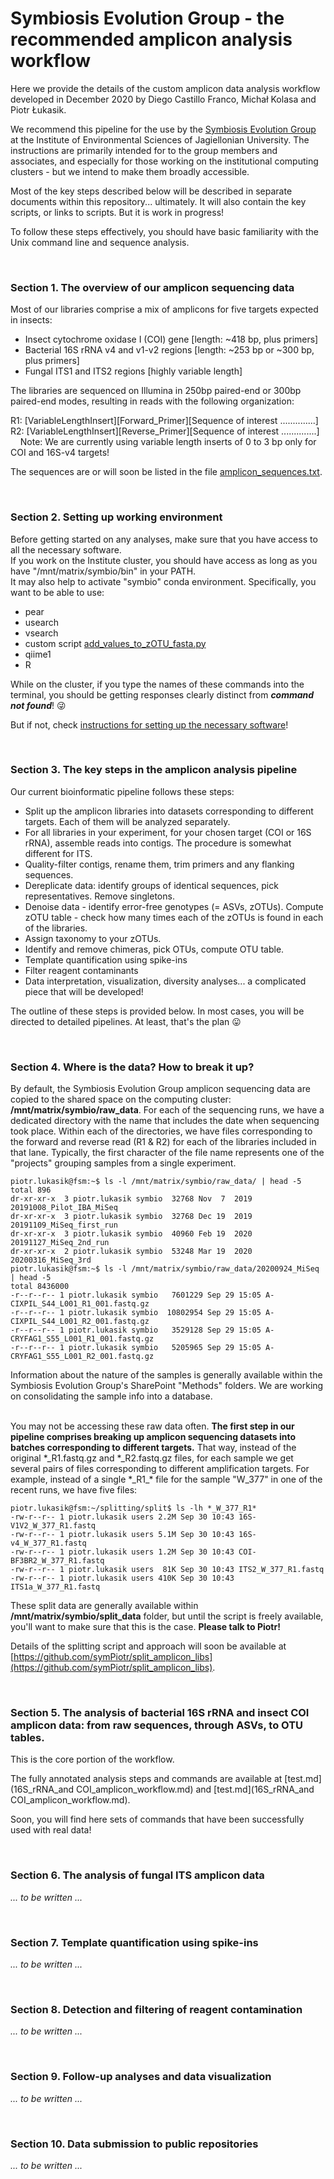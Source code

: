 # Symbiosis Evolution Group - the recommended amplicon analysis workflow
Here we provide the details of the custom amplicon data analysis workflow developed in December 2020 by Diego Castillo Franco, Michał Kolasa and Piotr Łukasik.  
  
We recommend this pipeline for the use by the [Symbiosis Evolution Group](http://symbio.eko.uj.edu.pl) at the Institute of Environmental Sciences of Jagiellonian University. The instructions are primarily intended for to the group members and associates, and especially for those working on the institutional computing clusters - but we intend to make them broadly accessible.  

Most of the key steps described below will be described in separate documents within this repository... ultimately. It will also contain the key scripts, or links to scripts. But it is work in progress!  
  
To follow these steps effectively, you should have basic familiarity with the Unix command line and sequence analysis.  
  
&nbsp;  
  
  
### Section 1. The overview of our amplicon sequencing data
Most of our libraries comprise a mix of amplicons for five targets expected in insects:  
* Insect cytochrome oxidase I (COI) gene    \[length: ~418 bp, plus primers]
* Bacterial 16S rRNA v4 and v1-v2 regions   \[length: ~253 bp or ~300 bp, plus primers]
* Fungal ITS1 and ITS2 regions              \[highly variable length]

The libraries are sequenced on Illumina in 250bp paired-end or 300bp paired-end modes, resulting in reads with the following organization:  
  
R1: \[VariableLengthInsert]\[Forward_Primer]\[Sequence of interest ..............]\
R2: \[VariableLengthInsert]\[Reverse_Primer]\[Sequence of interest ..............]\
&nbsp;&nbsp;&nbsp;&nbsp;Note: We are currently using variable length inserts of 0 to 3 bp only for COI and 16S-v4 targets!  
  
The sequences are or will soon be listed in the file [amplicon_sequences.txt](amplicon_sequences.txt).  
  
&nbsp;  


### Section 2. Setting up working environment
Before getting started on any analyses, make sure that you have access to all the necessary software.  
If you work on the Institute cluster, you should have access as long as you have "/mnt/matrix/symbio/bin" in your PATH.  
It may also help to activate "symbio" conda environment. Specifically, you want to be able to use:  
  
* pear  
* usearch  
* vsearch  
* custom script [add_values_to_zOTU_fasta.py](add_values_to_zOTU_fasta.py)  
* qiime1  
* R  

While on the cluster, if you type the names of these commands into the terminal, you should be getting responses clearly distinct from ***command not found***! :stuck_out_tongue_winking_eye:  
  
But if not, check [instructions for setting up the necessary software](software_instructions.md)!  

&nbsp;  


### Section 3. The key steps in the amplicon analysis pipeline
Our current bioinformatic pipeline follows these steps:  
* Split up the amplicon libraries into datasets corresponding to different targets. Each of them will be analyzed separately.  
* For all libraries in your experiment, for your chosen target (COI or 16S rRNA), assemble reads into contigs. The procedure is somewhat different for ITS.
* Quality-filter contigs, rename them, trim primers and any flanking sequences.
* Dereplicate data: identify groups of identical sequences, pick representatives. Remove singletons.
* Denoise data - identify error-free genotypes (= ASVs, zOTUs). Compute zOTU table - check how many times each of the zOTUs is found in each of the libraries.  
* Assign taxonomy to your zOTUs.  
* Identify and remove chimeras, pick OTUs, compute OTU table.
* Template quantification using spike-ins
* Filter reagent contaminants
* Data interpretation, visualization, diversity analyses... a complicated piece that will be developed!  
  
The outline of these steps is provided below. In most cases, you will be directed to detailed pipelines. At least, that's the plan :stuck_out_tongue: 
  
&nbsp;  
  

### Section 4. Where is the data? How to break it up?
By default, the Symbiosis Evolution Group amplicon sequencing data are copied to the shared space on the computing cluster: **/mnt/matrix/symbio/raw_data**. For each of the sequencing runs, we have a dedicated directory with the name that includes the date when sequencing took place. Within each of the directories, we have files corresponding to the forward and reverse read (R1 & R2) for each of the libraries included in that lane. Typically, the first character of the file name represents one of the "projects" grouping samples from a single experiment.  
```
piotr.lukasik@fsm:~$ ls -l /mnt/matrix/symbio/raw_data/ | head -5
total 896
dr-xr-xr-x  3 piotr.lukasik symbio  32768 Nov  7  2019 20191008_Pilot_IBA_MiSeq
dr-xr-xr-x  3 piotr.lukasik symbio  32768 Dec 19  2019 20191109_MiSeq_first_run
dr-xr-xr-x  3 piotr.lukasik symbio  40960 Feb 19  2020 20191127_MiSeq_2nd_run
dr-xr-xr-x  2 piotr.lukasik symbio  53248 Mar 19  2020 20200316_MiSeq_3rd
piotr.lukasik@fsm:~$ ls -l /mnt/matrix/symbio/raw_data/20200924_MiSeq | head -5
total 8436000
-r--r--r-- 1 piotr.lukasik symbio   7601229 Sep 29 15:05 A-CIXPIL_S44_L001_R1_001.fastq.gz
-r--r--r-- 1 piotr.lukasik symbio  10802954 Sep 29 15:05 A-CIXPIL_S44_L001_R2_001.fastq.gz
-r--r--r-- 1 piotr.lukasik symbio   3529128 Sep 29 15:05 A-CRYFAG1_S55_L001_R1_001.fastq.gz
-r--r--r-- 1 piotr.lukasik symbio   5205965 Sep 29 15:05 A-CRYFAG1_S55_L001_R2_001.fastq.gz
```  
  
Information about the nature of the samples is generally available within the Symbiosis Evolution Group's SharePoint "Methods" folders. We are working on consolidating the sample info into a database.  
&nbsp;  
  
You may not be accessing these raw data often. **The first step in our pipeline comprises breaking up amplicon sequencing datasets into batches corresponding to different targets.** That way, instead of the original \*\_R1.fastq.gz and \*\_R2.fastq.gz files, for each sample we get several pairs of files corresponding to different amplification targets. For example, instead of a single \*\_R1_* file for the sample "W_377" in one of the recent runs, we have five files:  
```
piotr.lukasik@fsm:~/splitting/split$ ls -lh *_W_377_R1*
-rw-r--r-- 1 piotr.lukasik users 2.2M Sep 30 10:43 16S-V1V2_W_377_R1.fastq
-rw-r--r-- 1 piotr.lukasik users 5.1M Sep 30 10:43 16S-v4_W_377_R1.fastq
-rw-r--r-- 1 piotr.lukasik users 1.2M Sep 30 10:43 COI-BF3BR2_W_377_R1.fastq
-rw-r--r-- 1 piotr.lukasik users  81K Sep 30 10:43 ITS2_W_377_R1.fastq
-rw-r--r-- 1 piotr.lukasik users 410K Sep 30 10:43 ITS1a_W_377_R1.fastq
```  
These split data are generally available within **/mnt/matrix/symbio/split_data** folder, but until the script is freely available, you'll want to make sure that this is the case. **Please talk to Piotr!**  
  
Details of the splitting script and approach will soon be available at [https://github.com/symPiotr/split_amplicon_libs](https://github.com/symPiotr/split_amplicon_libs).  
 
    
&nbsp;  
  

### Section 5. The analysis of bacterial 16S rRNA and insect COI amplicon data: from raw sequences, through ASVs, to OTU tables.
This is the core portion of the workflow.  
  
The fully annotated analysis steps and commands are available at [test.md](16S_rRNA_and COI_amplicon_workflow.md) and [test.md](16S_rRNA_and COI_amplicon_workflow.md).  
  
Soon, you will find here sets of commands that have been successfully used with real data!  
    
&nbsp;  
  

### Section 6. The analysis of fungal ITS amplicon data
_... to be written ..._  
    
&nbsp;  
  

### Section 7. Template quantification using spike-ins
_... to be written ..._  
    
&nbsp;  
  

### Section 8. Detection and filtering of reagent contamination
_... to be written ..._  
    
&nbsp;  
  

### Section 9. Follow-up analyses and data visualization
_... to be written ..._  
    
&nbsp;  
  

### Section 10. Data submission to public repositories
_... to be written ..._  

